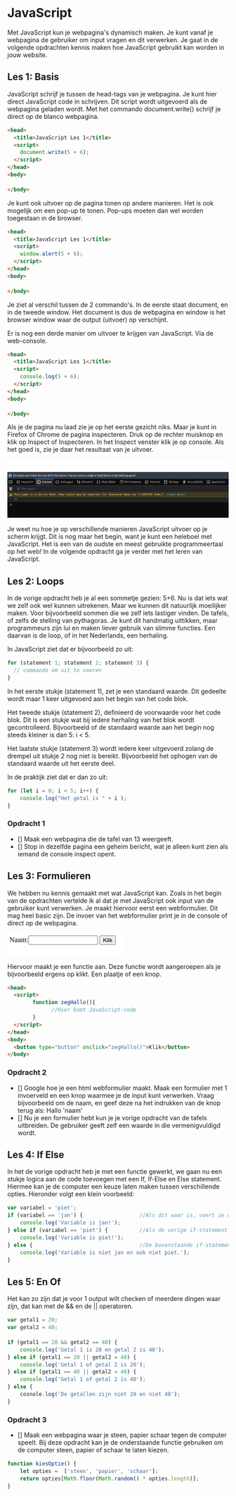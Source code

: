 # JavaScript

Met JavaScript kun je webpagina's dynamisch maken. Je kunt vanaf je webpagina de gebruiker om input vragen en dit verwerken. Je gaat in de volgende opdrachten kennis maken hoe JavaScript gebruikt kan worden in jouw website.

## Les 1: Basis

JavaScript schrijf je tussen de head-tags van je webpagina. Je kunt hier direct JavaScript code in schrijven. Dit script wordt uitgevoerd als de webpagina geladen wordt. Met het commando document.write() schrijf je direct op de blanco webpagina.

```html
<head>
  <title>JavaScript Les 1</title>
  <script>
    document.write(5 + 6);
  </script>
</head>
<body>
  
</body>
```

Je kunt ook uitvoer op de pagina tonen op andere manieren. Het is ook mogelijk om een pop-up te tonen. Pop-ups moeten dan wel worden toegestaan in de browser.

```html
<head>
  <title>JavaScript Les 1</title>
  <script>
    window.alert(5 + 6);
  </script>
</head>
<body>
  
</body>
```

Je ziet al verschil tussen de 2 commando's. In de eerste staat document, en in de tweede window. Het document is dus de webpagina en window is het browser window waar de output (uitvoer) op verschijnt. 

Er is nog een derde manier om uitvoer te krijgen van JavaScript. Via de web-console.

```html
<head>
  <title>JavaScript Les 1</title>
  <script>
    console.log(5 + 6);
  </script>
</head>
<body>
  
</body>
```

Als je de pagina nu laad zie je op het eerste gezicht niks. Maar je kunt in Firefox of Chrome de pagina inspecteren. Druk op de rechter muisknop en klik op Inspect of Inspecteren. In het Inspect venster klik je op console. Als het goed is, zie je daar het resultaat van je uitvoer.

![Console Inspector](images/Inspector.png)

Je weet nu hoe je op verschillende manieren JavaScript uitvoer op je scherm krijgt. Dit is nog maar het begin, want je kunt een heleboel met JavaScript. Het is een van de oudste en meest gebruikte programmeertaal op het web! In de volgende opdracht ga je verder met het leren van JavaScript.

## Les 2: Loops

In de vorige opdracht heb je al een sommetje gezien: 5+6. Nu is dat iets wat we zelf ook wel kunnen uitrekenen. Maar we kunnen dit natuurlijk moeilijker maken. Voor bijvoorbeeld sommen die we zelf iets lastiger vinden. De tafels, of zelfs de stelling van pythagoras. Je kunt dit handmatig uittikken, maar programmeurs zijn lui en maken liever gebruik van slimme functies. Een daarvan is de loop, of in het Nederlands, een herhaling. 

In JavaScript ziet dat er bijvoorbeeld zo uit:

```javascript
for (statement 1; statement 2; statement 3) {
  // commando om uit te voeren
}
```

In het eerste stukje (statement 1), zet je een standaard waarde. Dit gedeelte wordt maar 1 keer uitgevoerd aan het begin van het code blok. 

Het tweede stukje (statement 2), definieerd de voorwaarde voor het code blok. Dit is een stukje wat bij iedere herhaling van het blok wordt gecontrolleerd. Bijvoorbeeld of de standaard waarde aan het begin nog steeds kleiner is dan 5: i < 5.

Het laatste stukje (statement 3) wordt iedere keer uitgevoerd zolang de drempel uit stukje 2 nog niet is bereikt. Bijvoorbeeld het ophogen van de standaard waarde uit het eerste deel.

In de praktijk ziet dat er dan zo uit:

```javascript
for (let i = 0; i < 5; i++) {
    console.log("Het getal is " + i );
}
```

### Opdracht 1

- [] Maak een webpagina die de tafel van 13 weergeeft. 
- [] Stop in dezelfde pagina een geheim bericht, wat je alleen kunt zien als iemand de console inspect opent.

## Les 3: Formulieren

We hebben nu kennis gemaakt met wat JavaScript kan. Zoals in het begin van de opdrachten vertelde ik al dat je met JavaScript ook input van de gebruiker kunt verwerken. Je maakt hiervoor eerst een webformulier. Dit mag heel basic zijn. De invoer van het webformulier print je in de console of direct op de webpagina.

![Formulier 1](images/Form1.png)

Hiervoor maakt je een functie aan. Deze functie wordt aangeroepen als je bijvoorbeeld ergens op klikt. Een plaatje of een knop. 

```html
<head>
  <script>
        function zegHallo(){
              //Hier komt JavaScript-code                                               
        }
  </script>
</head>
<body>
  <button type="button" onclick="zegHallo()">Klik</button>
</body>
```

### Opdracht 2

- [] Google hoe je een html webformulier maakt. Maak een formulier met 1 invoerveld en een knop waarmee je de input kunt verwerken. Vraag bijvoorbeeld om de naam, en geef deze na het indrukken van de knop terug als: Hallo 'naam'
- [] Nu je een formulier hebt kun je je vorige opdracht van de tafels uitbreiden. De gebruiker geeft zelf een waarde in die vermenigvuldigd wordt.

## Les 4: If Else

In het de vorige opdracht heb je met een functie gewerkt, we gaan nu een stukje logica aan de code toevoegen met een If, If-Else en Else statement. Hiermee kan je de computer een keuze laten maken tussen verschillende opties. Hieronder volgt een klein voorbeeld:

```javascript
var variabel = 'piet';
if (variabel == 'jan') {                  //Als dit waar is, voert ie de code tussen de haakjes {} uit.
    console.log('Variable is jan!');
} else if (variabel == 'piet') {          //Als de vorige if-statement niet waar was, en deze wel waar is, voert ie de code tussen de haakjes {} uit.
    console.log('Variable is piet!');
} else {                                  //De bovenstaande if-statements zijn niet waar, deze vangt hem op.
    console.log('Variable is niet jan en ook niet piet.');
}
```

## Les 5: En Of

Het kan zo zijn dat je voor 1 output wilt checken of meerdere dingen waar zijn, dat kan met de && en de || operatoren.

```javascript
var getal1 = 20;
var getal2 = 40;

if (getal1 == 20 && getal2 == 40) {
    console.log('Getal 1 is 20 en getal 2 is 40');
} else if (getal1 == 20 || getal2 = 40) {
    console.log('Getal 1 of getal 2 is 20');
} else if (getal1 == 40 || getal2 = 40) {
    console.log('Getal 1 of getal 2 is 40');
} else {
    cosnole.log('De getallen zijn niet 20 en niet 40');
}
```

### Opdracht 3

- [] Maak een webpagina waar je steen, papier schaar tegen de computer speelt. Bij deze opdracht kan je de onderstaande functie gebruiken om de computer steen, papier of schaar te laten kiezen.

```javascript
function kiesOptie() {
    let opties =  ['steen', 'papier', 'schaar']; 
    return opties[Math.floor(Math.random() * opties.length)];
}
```
